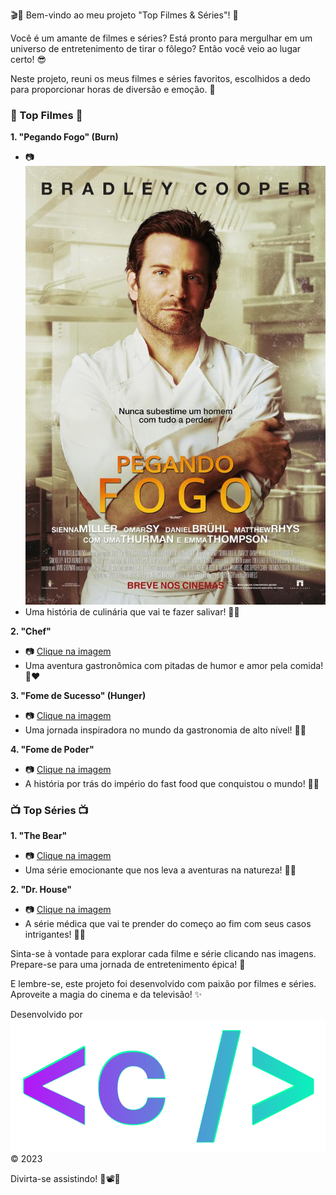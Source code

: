 🎬🍿 Bem-vindo ao meu projeto "Top Filmes & Séries"! 🎉

Você é um amante de filmes e séries? Está pronto para mergulhar em um universo de entretenimento de tirar o fôlego? Então você veio ao lugar certo! 😎

Neste projeto, reuni os meus filmes e séries favoritos, escolhidos a dedo para proporcionar horas de diversão e emoção. 🌟

### 🎥 Top Filmes 🎥

**1. "Pegando Fogo" (Burn)**
- 📷 <div style="width=30px">![Clique na imagem](/src/img/burn.jpg)</div>
- Uma história de culinária que vai te fazer salivar! 🍔🔥

**2. "Chef"**
- 📷 [Clique na imagem](/src/img/chef.jpg)
- Uma aventura gastronômica com pitadas de humor e amor pela comida! 🍝❤️

**3. "Fome de Sucesso" (Hunger)**
- 📷 [Clique na imagem](/src/img/hunger.jpeg)
- Uma jornada inspiradora no mundo da gastronomia de alto nível! 🌟🍴

**4. "Fome de Poder"**
- 📷 [Clique na imagem](/src/img/fome.jpg)
- A história por trás do império do fast food que conquistou o mundo! 🍔💼

### 📺 Top Séries 📺

**1. "The Bear"**
- 📷 [Clique na imagem](/src/img/the-bear.jpg)
- Uma série emocionante que nos leva a aventuras na natureza! 🐻🌲

**2. "Dr. House"**
- 📷 [Clique na imagem](/src/img/house.png)
- A série médica que vai te prender do começo ao fim com seus casos intrigantes! 💉🏥

Sinta-se à vontade para explorar cada filme e série clicando nas imagens. Prepare-se para uma jornada de entretenimento épica! 🚀

E lembre-se, este projeto foi desenvolvido com paixão por filmes e séries. Aproveite a magia do cinema e da televisão! ✨

Desenvolvido por
![Logo artec0der](/src/img/icon.png)
&copy; 2023

Divirta-se assistindo! 🎉📽️🍿
